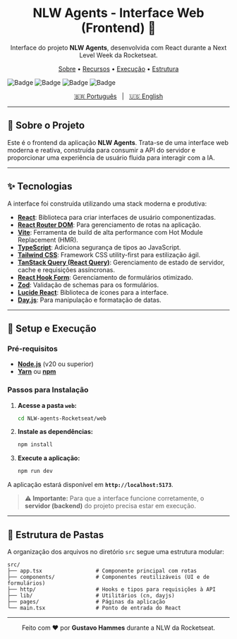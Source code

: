 <div align="center">
  <h1 align="center">NLW Agents - Interface Web (Frontend) 🎨</h1>
  <p align="center">
    Interface do projeto <strong>NLW Agents</strong>, desenvolvida com React durante a Next Level Week da Rocketseat.
  </p>
</div>

<p align="center">
  <a href="#-sobre-o-projeto">Sobre</a> •
  <a href="#-tecnologias">Recursos</a> •
  <a href="#-setup-e-execução">Execução</a> •
  <a href="#-estrutura-de-pastas">Estrutura</a>
</p>

![Badge](https://img.shields.io/badge/Framework-React-blue?style=for-the-badge&logo=react)
![Badge](https://img.shields.io/badge/Build_Tool-Vite-purple?style=for-the-badge&logo=vite)
![Badge](https://img.shields.io/badge/Linguagem-TypeScript-blue?style=for-the-badge&logo=typescript)
![Badge](https://img.shields.io/badge/Estilização-Tailwind_CSS-cyan?style=for-the-badge&logo=tailwindcss)

<div align="center">
  <a href="./README.md">🇧🇷 Português</a>
  <span>&nbsp;&nbsp;|&nbsp;&nbsp;</span>
  <a href="./README.en.md">🇺🇸 English</a>
</div>

---

## 📖 Sobre o Projeto

Este é o frontend da aplicação **NLW Agents**. Trata-se de uma interface web moderna e reativa, construída para consumir a API do servidor e proporcionar uma experiência de usuário fluida para interagir com a IA.

---

## ✨ Tecnologias

A interface foi construída utilizando uma stack moderna e produtiva:

-   **[React](https://reactjs.org/)**: Biblioteca para criar interfaces de usuário componentizadas.
-   **[React Router DOM](https://reactrouter.com/)**: Para gerenciamento de rotas na aplicação.
-   **[Vite](https://vitejs.dev/)**: Ferramenta de build de alta performance com Hot Module Replacement (HMR).
-   **[TypeScript](https://www.typescriptlang.org/)**: Adiciona segurança de tipos ao JavaScript.
-   **[Tailwind CSS](https://tailwindcss.com/)**: Framework CSS utility-first para estilização ágil.
-   **[TanStack Query (React Query)](https://tanstack.com/query/latest)**: Gerenciamento de estado de servidor, cache e requisições assíncronas.
-   **[React Hook Form](https://react-hook-form.com/)**: Gerenciamento de formulários otimizado.
-   **[Zod](https://zod.dev/)**: Validação de schemas para os formulários.
-   **[Lucide React](https://lucide.dev/)**: Biblioteca de ícones para a interface.
-   **[Day.js](https://day.js.org/)**: Para manipulação e formatação de datas.

---

## 🚀 Setup e Execução

### Pré-requisitos

-   **[Node.js](https://nodejs.org/en/)** (v20 ou superior)
-   **[Yarn](https://yarnpkg.com/)** ou **[npm](https://www.npmjs.com/)**

### Passos para Instalação

1.  **Acesse a pasta `web`:**
    ```bash
    cd NLW-agents-Rocketseat/web
    ```

2.  **Instale as dependências:**
    ```bash
    npm install
    ```

3.  **Execute a aplicação:**
    ```bash
    npm run dev
    ```

A aplicação estará disponível em **`http://localhost:5173`**.

> **⚠️ Importante:** Para que a interface funcione corretamente, o **servidor (backend)** do projeto precisa estar em execução.

---

## 📁 Estrutura de Pastas

A organização dos arquivos no diretório `src` segue uma estrutura modular:
```
src/
├── app.tsx                 # Componente principal com rotas
├── components/             # Componentes reutilizáveis (UI e de formulários)
├── http/                   # Hooks e tipos para requisições à API
├── lib/                    # Utilitários (cn, dayjs)
├── pages/                  # Páginas da aplicação
└── main.tsx                # Ponto de entrada do React
```

---

<div align="center">
  Feito com ❤️ por <strong>Gustavo Hammes</strong> durante a NLW da Rocketseat.
</div>